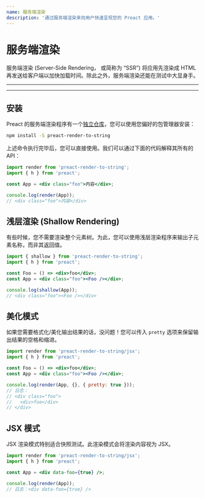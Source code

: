 ```yaml
---
name: 服务端渲染
description: '通过服务端渲染来向用户快速呈现您的 Preact 应用。'
---
```


# 服务端渲染

服务端渲染 (Server-Side Rendering， 或简称为 “SSR”) 将应用先渲染成 HTML 再发送给客户端以加快加载时间。除此之外，服务端渲染还能在测试中大显身手。

---

<div><toc></toc></div>

---

## 安装

Preact 的服务端渲染程序有一个[独立仓库](https://github.com/preactjs/preact-render-to-string/)，您可以使用您偏好的包管理器安装：

```bash
npm install -S preact-render-to-string
```

上述命令执行完毕后，您可以直接使用。我们可以通过下面的代码解释其所有的 API：

```jsx
import render from 'preact-render-to-string';
import { h } from 'preact';

const App = <div class="foo">内容</div>;

console.log(render(App));
// <div class="foo">内容</div>
```

## 浅层渲染 (Shallow Rendering)

有些时候，您不需要渲染整个元素树。为此，您可以使用浅层渲染程序来输出子元素名称，而非其返回值。

```jsx
import { shallow } from 'preact-render-to-string';
import { h } from 'preact';

const Foo = () => <div>foo</div>;
const App = <div class="foo"><Foo /></div>;

console.log(shallow(App));
// <div class="foo"><Foo /></div>
```

## 美化模式

如果您需要格式化/美化输出结果的话，没问题！您可以传入 `pretty` 选项来保留输出结果的空格和缩进。

```jsx
import render from 'preact-render-to-string/jsx';
import { h } from 'preact';

const Foo = () => <div>foo</div>;
const App = <div class="foo"><Foo /></div>;

console.log(render(App, {}, { pretty: true }));
// 日志：
// <div class="foo">
//   <div>foo</div>
// </div>
```

## JSX 模式

JSX 渲染模式特别适合快照测试。此渲染模式会将渲染内容视为 JSX。

```jsx
import render from 'preact-render-to-string/jsx';
import { h } from 'preact';

const App = <div data-foo={true} />;

console.log(render(App));
// 日志：<div data-foo={true} />
```
